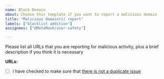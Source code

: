 ```yaml
---
name: Block Domain
about: Choose this template if you want to report a malicious domain
title: "Malicious domain(s) report"
labels: ["blocklist addition"]
assignees: ["@MetaMask/user-safety"]

---
```


Please list all URLs that you are reporting for malicious activity, plus a brief description if you think it is necessary

**URLs:**

- [ ] I have checked to make sure that [there is not a duplicate issue](https://github.com/MetaMask/eth-phishing-detect/issues)
